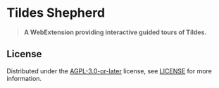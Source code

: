 # Tildes Shepherd

> **A WebExtension providing interactive guided tours of Tildes.**

## License

Distributed under the [AGPL-3.0-or-later](https://spdx.org/licenses/AGPL-3.0-or-later.html) license, see [LICENSE](https://git.bauke.xyz/tildes-community/tildes-shepherd/src/branch/main/LICENSE) for more information.
